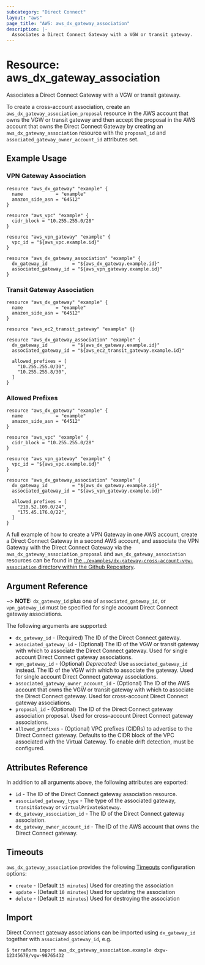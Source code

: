 ```yaml
---
subcategory: "Direct Connect"
layout: "aws"
page_title: "AWS: aws_dx_gateway_association"
description: |-
  Associates a Direct Connect Gateway with a VGW or transit gateway.
---
```


# Resource: aws_dx_gateway_association

Associates a Direct Connect Gateway with a VGW or transit gateway.

To create a cross-account association, create an `aws_dx_gateway_association_proposal` resource
in the AWS account that owns the VGW or transit gateway and then accept the proposal in the AWS account that owns the Direct Connect Gateway
by creating an `aws_dx_gateway_association` resource with the `proposal_id` and `associated_gateway_owner_account_id` attributes set.

## Example Usage

### VPN Gateway Association

```hcl
resource "aws_dx_gateway" "example" {
  name            = "example"
  amazon_side_asn = "64512"
}

resource "aws_vpc" "example" {
  cidr_block = "10.255.255.0/28"
}

resource "aws_vpn_gateway" "example" {
  vpc_id = "${aws_vpc.example.id}"
}

resource "aws_dx_gateway_association" "example" {
  dx_gateway_id         = "${aws_dx_gateway.example.id}"
  associated_gateway_id = "${aws_vpn_gateway.example.id}"
}
```

### Transit Gateway Association

```hcl
resource "aws_dx_gateway" "example" {
  name            = "example"
  amazon_side_asn = "64512"
}

resource "aws_ec2_transit_gateway" "example" {}

resource "aws_dx_gateway_association" "example" {
  dx_gateway_id         = "${aws_dx_gateway.example.id}"
  associated_gateway_id = "${aws_ec2_transit_gateway.example.id}"

  allowed_prefixes = [
    "10.255.255.0/30",
    "10.255.255.8/30",
  ]
}
```

### Allowed Prefixes

```hcl
resource "aws_dx_gateway" "example" {
  name            = "example"
  amazon_side_asn = "64512"
}

resource "aws_vpc" "example" {
  cidr_block = "10.255.255.0/28"
}

resource "aws_vpn_gateway" "example" {
  vpc_id = "${aws_vpc.example.id}"
}

resource "aws_dx_gateway_association" "example" {
  dx_gateway_id         = "${aws_dx_gateway.example.id}"
  associated_gateway_id = "${aws_vpn_gateway.example.id}"

  allowed_prefixes = [
    "210.52.109.0/24",
    "175.45.176.0/22",
  ]
}
```

A full example of how to create a VPN Gateway in one AWS account, create a Direct Connect Gateway in a second AWS account, and associate the VPN Gateway with the Direct Connect Gateway via the `aws_dx_gateway_association_proposal` and `aws_dx_gateway_association` resources can be found in [the `./examples/dx-gateway-cross-account-vgw-association` directory within the Github Repository](https://github.com/providers/provider-aws/tree/master/examples/dx-gateway-cross-account-vgw-association).

## Argument Reference

~> **NOTE:** `dx_gateway_id` plus one of `associated_gateway_id`, or `vpn_gateway_id` must be specified for single account Direct Connect gateway associations.

The following arguments are supported:

* `dx_gateway_id` - (Required) The ID of the Direct Connect gateway.
* `associated_gateway_id` - (Optional) The ID of the VGW or transit gateway with which to associate the Direct Connect gateway.
Used for single account Direct Connect gateway associations.
* `vpn_gateway_id` - (Optional) *Deprecated:* Use `associated_gateway_id` instead. The ID of the VGW with which to associate the gateway.
Used for single account Direct Connect gateway associations.
* `associated_gateway_owner_account_id` - (Optional) The ID of the AWS account that owns the VGW or transit gateway with which to associate the Direct Connect gateway.
Used for cross-account Direct Connect gateway associations.
* `proposal_id` - (Optional) The ID of the Direct Connect gateway association proposal.
Used for cross-account Direct Connect gateway associations.
* `allowed_prefixes` - (Optional) VPC prefixes (CIDRs) to advertise to the Direct Connect gateway. Defaults to the CIDR block of the VPC associated with the Virtual Gateway. To enable drift detection, must be configured.

## Attributes Reference

In addition to all arguments above, the following attributes are exported:

* `id` - The ID of the Direct Connect gateway association resource.
* `associated_gateway_type` - The type of the associated gateway, `transitGateway` or `virtualPrivateGateway`.
* `dx_gateway_association_id` - The ID of the Direct Connect gateway association.
* `dx_gateway_owner_account_id` - The ID of the AWS account that owns the Direct Connect gateway.

## Timeouts

`aws_dx_gateway_association` provides the following
[Timeouts](/docs/configuration/resources.html#timeouts) configuration options:

- `create` - (Default `15 minutes`) Used for creating the association
- `update` - (Default `10 minutes`) Used for updating the association
- `delete` - (Default `15 minutes`) Used for destroying the association

## Import

Direct Connect gateway associations can be imported using `dx_gateway_id` together with `associated_gateway_id`,
e.g.

```
$ terraform import aws_dx_gateway_association.example dxgw-12345678/vgw-98765432
```
